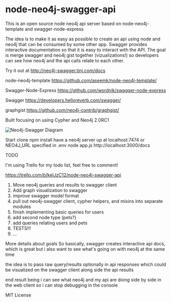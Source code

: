 node-neo4j-swagger-api
=====================

This is an open source node neo4j api server based on node-neo4j-template and swagger-node-express

The idea is to make it as easy as possible to create an api using node and neo4j that can be consumed by some other app. Swagger provides interactive documentation so that it is easy to interact with the API. The goal is merge swagger and neo4j gist together (vizualizations!) so developers can see how neo4j and the api calls relate to each other.


Try it out at http://neo4j-swagger.tinj.com/docs


node-neo4j-template
https://github.com/aseemk/node-neo4j-template/


Swagger-Node-Express
https://github.com/wordnik/swagger-node-express

Swagger
https://developers.helloreverb.com/swagger/

graphgist
https://github.com/neo4j-contrib/graphgist/


Built focusing on using Cypher and Neo4j 2.0RC1

![Neo4j-Swagger Diagram](/views/img/neo4j-swagger.jpg "Neo4j-Swagger Diagram")


Start
clone
npm install
have a neo4j server up at localhost:7474 or NEO4J_URL specified in .env
node app.js
http://localhost:3000/docs


TODO

I'm using Trello for my todo list, feel free to comment!

https://trello.com/b/kelJzC12/node-neo4j-swagger-api

1. Move neo4j queries and results to swagger client
2. Add graph visualization to swagger
3. improve swagger model format
4. pull out neo4j-swagger client, cypher helpers, and mixins into separate modules
5. finish implementing basic queries for users
6. add second node type (pets?)
7. add queries relating users and pets
8. TESTS!!!
9. ...


More details about goals
So basically, swagger creates interactive api docs, which is great but i also want to see what's going on with neo4j at the same time

the idea is to pass raw query/results optionally in api responses which could be visualized on the swagger client along side the api results

end result being i can see what neo4j and my api are doing side by side in the web client so i can stop debugging in the console




MIT License